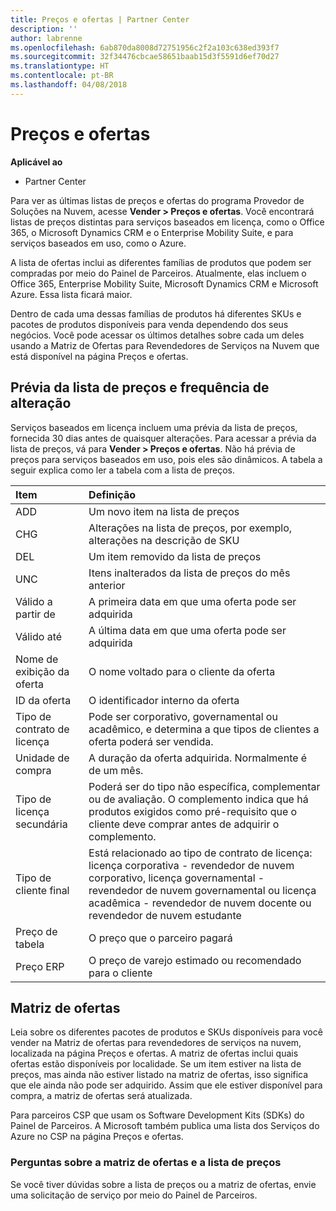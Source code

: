 ```yaml
---
title: Preços e ofertas | Partner Center
description: ''
author: labrenne
ms.openlocfilehash: 6ab870da8008d72751956c2f2a103c638ed393f7
ms.sourcegitcommit: 32f34476cbcae58651baab15d3f5591d6ef70d27
ms.translationtype: HT
ms.contentlocale: pt-BR
ms.lasthandoff: 04/08/2018
---
```

# <a name="pricing-and-offers"></a>Preços e ofertas

**Aplicável ao**

-  Partner Center

Para ver as últimas listas de preços e ofertas do programa Provedor de Soluções na Nuvem, acesse **Vender > Preços e ofertas**. Você encontrará listas de preços distintas para serviços baseados em licença, como o Office 365, o Microsoft Dynamics CRM e o Enterprise Mobility Suite, e para serviços baseados em uso, como o Azure. 

A lista de ofertas inclui as diferentes famílias de produtos que podem ser compradas por meio do Painel de Parceiros. Atualmente, elas incluem o Office 365, Enterprise Mobility Suite, Microsoft Dynamics CRM e Microsoft Azure. Essa lista ficará maior.

Dentro de cada uma dessas famílias de produtos há diferentes SKUs e pacotes de produtos disponíveis para venda dependendo dos seus negócios. Você pode acessar os últimos detalhes sobre cada um deles usando a Matriz de Ofertas para Revendedores de Serviços na Nuvem que está disponível na página Preços e ofertas.

## <a name="pricelist-preview-and-change-frequency"></a>Prévia da lista de preços e frequência de alteração 

Serviços baseados em licença incluem uma prévia da lista de preços, fornecida 30 dias antes de quaisquer alterações. Para acessar a prévia da lista de preços, vá para **Vender > Preços e ofertas**. Não há prévia de preços para serviços baseados em uso, pois eles são dinâmicos. A tabela a seguir explica como ler a tabela com a lista de preços.

|**Item**        |**Definição**      |
|:-----------   |:-----------   |
|ADD   |Um novo item na lista de preços|
|CHG   |Alterações na lista de preços, por exemplo, alterações na descrição de SKU|
|DEL   |Um item removido da lista de preços|
|UNC   |Itens inalterados da lista de preços do mês anterior   |
|Válido a partir de   |A primeira data em que uma oferta pode ser adquirida    |
|Válido até   |A última data em que uma oferta pode ser adquirida   |
|Nome de exibição da oferta   |O nome voltado para o cliente da oferta   |
|ID da oferta   |O identificador interno da oferta   |
|Tipo de contrato de licença   |Pode ser corporativo, governamental ou acadêmico, e determina a que tipos de clientes a oferta poderá ser vendida.|
|Unidade de compra   |A duração da oferta adquirida. Normalmente é de um mês.   |
|Tipo de licença secundária   |Poderá ser do tipo não específica, complementar ou de avaliação. O complemento indica que há produtos exigidos como pré-requisito que o cliente deve comprar antes de adquirir o complemento.|
|Tipo de cliente final   |Está relacionado ao tipo de contrato de licença: licença corporativa - revendedor de nuvem corporativo, licença governamental - revendedor de nuvem governamental ou licença acadêmica - revendedor de nuvem docente ou revendedor de nuvem estudante   |
|Preço de tabela   |O preço que o parceiro pagará   |
|Preço ERP   |O preço de varejo estimado ou recomendado para o cliente   |

## <a name="offers-matrix"></a>Matriz de ofertas

Leia sobre os diferentes pacotes de produtos e SKUs disponíveis para você vender na Matriz de ofertas para revendedores de serviços na nuvem, localizada na página Preços e ofertas. A matriz de ofertas inclui quais ofertas estão disponíveis por localidade. Se um item estiver na lista de preços, mas ainda não estiver listado na matriz de ofertas, isso significa que ele ainda não pode ser adquirido. Assim que ele estiver disponível para compra, a matriz de ofertas será atualizada.

Para parceiros CSP que usam os Software Development Kits (SDKs) do Painel de Parceiros. A Microsoft também publica uma lista dos Serviços do Azure no CSP na página Preços e ofertas.

### <a name="offers-matrix-and-pricelist-questions"></a>Perguntas sobre a matriz de ofertas e a lista de preços

Se você tiver dúvidas sobre a lista de preços ou a matriz de ofertas, envie uma solicitação de serviço por meio do Painel de Parceiros.
